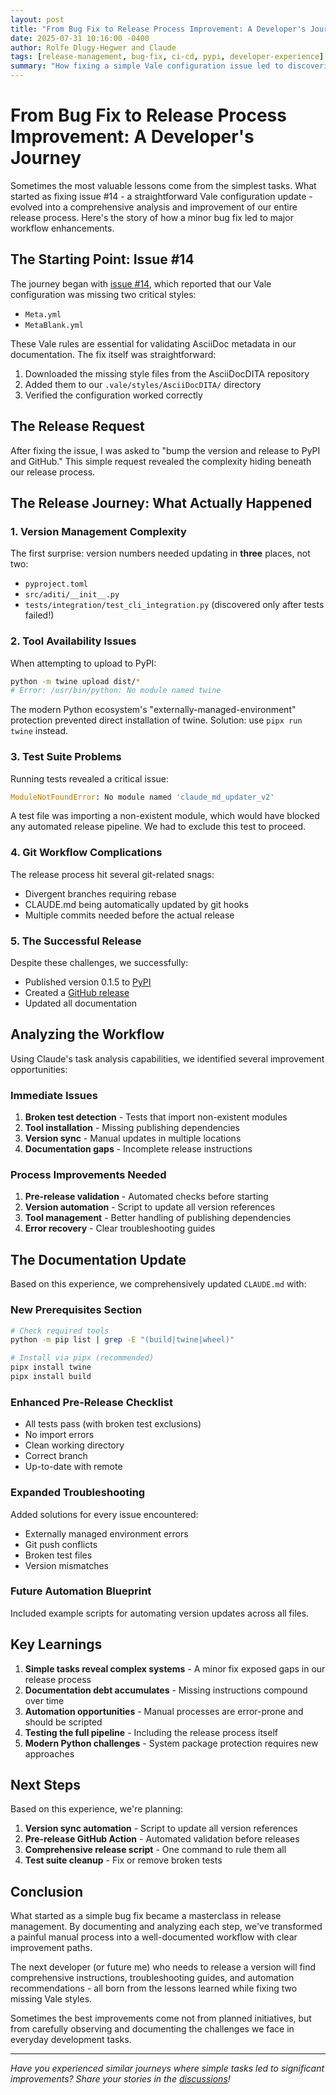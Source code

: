 ```yaml
---
layout: post
title: "From Bug Fix to Release Process Improvement: A Developer's Journey"
date: 2025-07-31 10:16:00 -0400
author: Rolfe Dlugy-Hegwer and Claude
tags: [release-management, bug-fix, ci-cd, pypi, developer-experience]
summary: "How fixing a simple Vale configuration issue led to discovering and documenting critical improvements in our PyPI release workflow."
---
```


# From Bug Fix to Release Process Improvement: A Developer's Journey

Sometimes the most valuable lessons come from the simplest tasks. What started as fixing issue #14 - a straightforward Vale configuration update - evolved into a comprehensive analysis and improvement of our entire release process. Here's the story of how a minor bug fix led to major workflow enhancements.

## The Starting Point: Issue #14

The journey began with [issue #14](https://github.com/rolfedh/aditi/issues/14), which reported that our Vale configuration was missing two critical styles:
- `Meta.yml` 
- `MetaBlank.yml`

These Vale rules are essential for validating AsciiDoc metadata in our documentation. The fix itself was straightforward:

1. Downloaded the missing style files from the AsciiDocDITA repository
2. Added them to our `.vale/styles/AsciiDocDITA/` directory
3. Verified the configuration worked correctly

## The Release Request

After fixing the issue, I was asked to "bump the version and release to PyPI and GitHub." This simple request revealed the complexity hiding beneath our release process.

## The Release Journey: What Actually Happened

### 1. Version Management Complexity

The first surprise: version numbers needed updating in **three** places, not two:
- `pyproject.toml`
- `src/aditi/__init__.py`
- `tests/integration/test_cli_integration.py` (discovered only after tests failed!)

### 2. Tool Availability Issues

When attempting to upload to PyPI:
```bash
python -m twine upload dist/*
# Error: /usr/bin/python: No module named twine
```

The modern Python ecosystem's "externally-managed-environment" protection prevented direct installation of twine. Solution: use `pipx run twine` instead.

### 3. Test Suite Problems

Running tests revealed a critical issue:
```python
ModuleNotFoundError: No module named 'claude_md_updater_v2'
```

A test file was importing a non-existent module, which would have blocked any automated release pipeline. We had to exclude this test to proceed.

### 4. Git Workflow Complications

The release process hit several git-related snags:
- Divergent branches requiring rebase
- CLAUDE.md being automatically updated by git hooks
- Multiple commits needed before the actual release

### 5. The Successful Release

Despite these challenges, we successfully:
- Published version 0.1.5 to [PyPI](https://pypi.org/project/aditi/0.1.5/)
- Created a [GitHub release](https://github.com/rolfedh/aditi/releases/tag/v0.1.5)
- Updated all documentation

## Analyzing the Workflow

Using Claude's task analysis capabilities, we identified several improvement opportunities:

### Immediate Issues
1. **Broken test detection** - Tests that import non-existent modules
2. **Tool installation** - Missing publishing dependencies
3. **Version sync** - Manual updates in multiple locations
4. **Documentation gaps** - Incomplete release instructions

### Process Improvements Needed
1. **Pre-release validation** - Automated checks before starting
2. **Version automation** - Script to update all version references
3. **Tool management** - Better handling of publishing dependencies
4. **Error recovery** - Clear troubleshooting guides

## The Documentation Update

Based on this experience, we comprehensively updated `CLAUDE.md` with:

### New Prerequisites Section
```bash
# Check required tools
python -m pip list | grep -E "(build|twine|wheel)"

# Install via pipx (recommended)
pipx install twine
pipx install build
```

### Enhanced Pre-Release Checklist
- All tests pass (with broken test exclusions)
- No import errors
- Clean working directory
- Correct branch
- Up-to-date with remote

### Expanded Troubleshooting
Added solutions for every issue encountered:
- Externally managed environment errors
- Git push conflicts
- Broken test files
- Version mismatches

### Future Automation Blueprint
Included example scripts for automating version updates across all files.

## Key Learnings

1. **Simple tasks reveal complex systems** - A minor fix exposed gaps in our release process
2. **Documentation debt accumulates** - Missing instructions compound over time
3. **Automation opportunities** - Manual processes are error-prone and should be scripted
4. **Testing the full pipeline** - Including the release process itself
5. **Modern Python challenges** - System package protection requires new approaches

## Next Steps

Based on this experience, we're planning:

1. **Version sync automation** - Script to update all version references
2. **Pre-release GitHub Action** - Automated validation before releases
3. **Comprehensive release script** - One command to rule them all
4. **Test suite cleanup** - Fix or remove broken tests

## Conclusion

What started as a simple bug fix became a masterclass in release management. By documenting and analyzing each step, we've transformed a painful manual process into a well-documented workflow with clear improvement paths.

The next developer (or future me) who needs to release a version will find comprehensive instructions, troubleshooting guides, and automation recommendations - all born from the lessons learned while fixing two missing Vale styles.

Sometimes the best improvements come not from planned initiatives, but from carefully observing and documenting the challenges we face in everyday development tasks.

---

*Have you experienced similar journeys where simple tasks led to significant improvements? Share your stories in the [discussions](https://github.com/rolfedh/aditi/discussions)!*